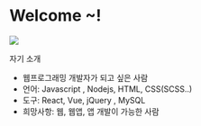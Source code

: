 <h1>Welcome ~!</h1>
<img src="https://placeimg.com/200/200/arch">
<p>자기 소개</p>
<ul>
  <li>웹프로그래밍 개발자가 되고 싶은 사람</li>
  <li>언어: Javascript , Nodejs,  HTML, CSS(SCSS..)</li>
  <li>도구: React, Vue, jQuery , MySQL</li>
  <li>희망사항: 웹, 웹앱, 앱 개발이 가능한 사람</li>  
</ul>










<!--
**chun-sung/chun-sung** is a ✨ _special_ ✨ repository because its `README.md` (this file) appears on your GitHub profile.

Here are some ideas to get you started:

- 🔭 I’m currently working on ...
- 🌱 I’m currently learning ...
- 👯 I’m looking to collaborate on ...
- 🤔 I’m looking for help with ...
- 💬 Ask me about ...
- 📫 How to reach me: ...
- 😄 Pronouns: ...
- ⚡ Fun fact: ...
-->
